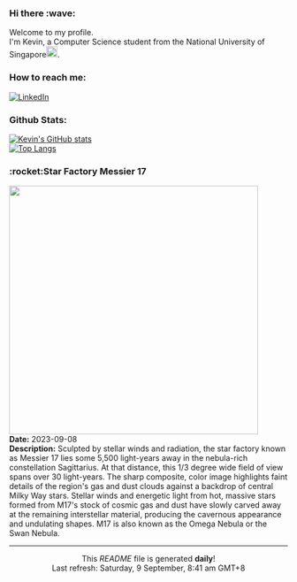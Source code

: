 <h3>Hi there :wave:</h3>

Welcome to my profile.   
I'm Kevin, a Computer Science student from the National University of Singapore<img src="https://img.icons8.com/color/96/000000/singapore-circular.png" width="20px"/>.</p>

<h3>How to reach me: </h3>
<a href="https://www.linkedin.com/in/kevin-foong/"><img alt="LinkedIn" src="https://img.shields.io/badge/linkedin-%230077B5.svg?&style=for-the-badge&logo=linkedin&logoColor=white" /></a> 

<h3>Github Stats: </h3> 

[![Kevin's GitHub stats](https://github-readme-stats.vercel.app/api?username=kevin9foong&theme=tokyonight)](https://github.com/anuraghazra/github-readme-stats) <br/>
[![Top Langs](https://github-readme-stats.vercel.app/api/top-langs/?username=kevin9foong&layout=compact&theme=tokyonight)](https://github.com/anuraghazra/github-readme-stats)

<h3>:rocket:Star Factory Messier 17</h3> 
<img width="450" src="https:&#x2F;&#x2F;apod.nasa.gov&#x2F;apod&#x2F;image&#x2F;2309&#x2F;OmegaNebulaGrandMesaObservatory2023.jpg" /><br/>
<b>Date:</b> 2023-09-08<br/>
<b>Description:</b> Sculpted by stellar winds and radiation, the star factory known as Messier 17 lies some 5,500 light-years away in the nebula-rich constellation Sagittarius. At that distance, this 1&#x2F;3 degree wide field of view spans over 30 light-years. The sharp composite, color image highlights faint details of the region&#39;s gas and dust clouds against a backdrop of central Milky Way stars. Stellar winds and energetic light from hot, massive stars formed from M17&#39;s stock of cosmic gas and dust have slowly carved away at the remaining interstellar material, producing the cavernous appearance and undulating shapes. M17 is also known as the Omega Nebula or the Swan Nebula.<br/>

------------
<p align="center">This <i>README</i> file is generated <b>daily</b>!</br>
Last refresh: Saturday, 9 September, 8:41 am GMT+8<br />